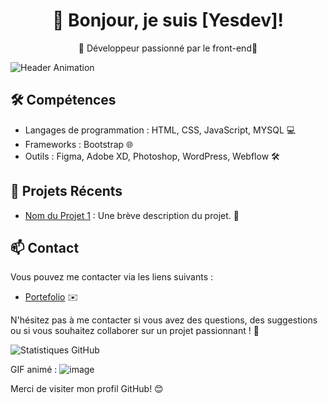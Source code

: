 <h1 align="center">👋 Bonjour, je suis [Yesdev]!</h1>
<p align="center">🚀 Développeur passionné par le front-end🌟</p>

![Header Animation](lien_vers_votre_animation.gif)

## 🛠️ Compétences

- Langages de programmation : HTML, CSS, JavaScript, MYSQL 💻
- Frameworks : Bootstrap 🌐
- Outils : Figma, Adobe XD, Photoshop, WordPress, Webflow 🛠️


## 🌟 Projets Récents

- [Nom du Projet 1](lien_vers_le_projet_1) : Une brève description du projet. 📂


## 📫 Contact

Vous pouvez me contacter via les liens suivants :

- [Portefolio]((https://yesjs.myportfolio.com/contact)) ✉️


N'hésitez pas à me contacter si vous avez des questions, des suggestions ou si vous souhaitez collaborer sur un projet passionnant ! 🤝

![Statistiques GitHub](https://github-readme-stats.vercel.app/api?username=votre_nom_utilisateur&show_icons=true)

GIF animé :
![image](https://github.com/Yesdevjr/yesdevjr/assets/132989724/36192fa4-9671-4c39-8d90-de0db8f58328)



Merci de visiter mon profil GitHub! 😊



